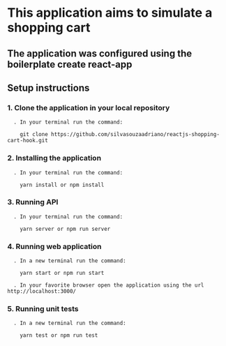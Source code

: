 # This application aims to simulate a shopping cart

## The application was configured using the boilerplate create react-app

## Setup instructions

  ### 1. Clone the application in your local repository
      . In your terminal run the command:

        git clone https://github.com/silvasouzaadriano/reactjs-shopping-cart-hook.git

  ### 2. Installing the application
      . In your terminal run the command:
        
        yarn install or npm install

  ### 3. Running API
      . In your terminal run the command:
        
        yarn server or npm run server
      
  ### 4. Running web application
      . In a new terminal run the command:
        
        yarn start or npm run start
      
      . In your favorite browser open the application using the url http://localhost:3000/

  ### 5. Running unit tests
      . In a new terminal run the command:
        
        yarn test or npm run test
